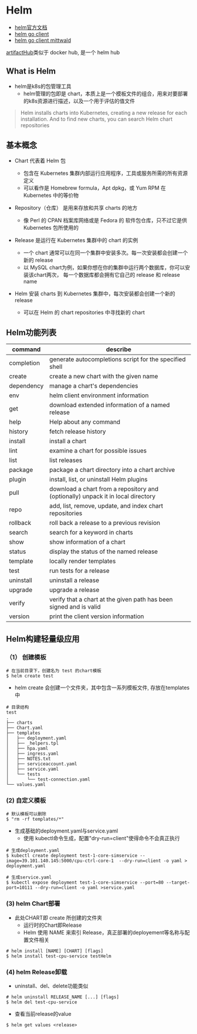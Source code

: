 # Helm

- [helm官方文档](https://helm.sh/zh/docs/)
- [helm go client](https://manuelmazzuola.dev/2021/03/28/deploy-helm-chart-go#the-helm-go-sdk)
- [helm go client mittwald](https://pkg.go.dev/github.com/mittwald/go-helm-client#NewClientFromKubeConf)

[artifactHub](https://artifacthub.io/)类似于 docker hub, 是一个 helm hub

## What is Helm

- helm是k8s的包管理工具
  - helm管理的包即是 chart，本质上是一个模板文件的组合，用来对要部署的k8s资源进行描述，以及一个用于评估的值文件

> Helm installs charts into Kubernetes, creating a new release for each installation. And to find new charts, you can search Helm chart repositories

## 基本概念

- Chart 代表着 Helm 包
  - 包含在 Kubernetes 集群内部运行应用程序，工具或服务所需的所有资源定义
  - 可以看作是 Homebrew formula，Apt dpkg，或 Yum RPM 在Kubernetes 中的等价物

- Repository（仓库） 是用来存放和共享 charts 的地方
  - 像 Perl 的 CPAN 档案库网络或是 Fedora 的 软件包仓库，只不过它是供 Kubernetes 包所使用的

- Release 是运行在 Kubernetes 集群中的 chart 的实例
  - 一个 chart 通常可以在同一个集群中安装多次。每一次安装都会创建一个新的 release
  - 以 MySQL chart为例，如果你想在你的集群中运行两个数据库，你可以安装该chart两次， 每一个数据库都会拥有它自己的 release 和 release name

- Helm 安装 charts 到 Kubernetes 集群中，每次安装都会创建一个新的 release
  - 可以在 Helm 的 chart repositories 中寻找新的 chart

## Helm功能列表

| command    | describe                                                                         |
| ---------- | -------------------------------------------------------------------------------- |
| completion | generate autocompletions script for the specified shell                          |
| create     | create a new chart with the given name                                           |
| dependency | manage a chart's dependencies                                                    |
| env        | helm client environment information                                              |
| get        | download extended information of a named release                                 |
| help       | Help about any command                                                           |
| history    | fetch release history                                                            |
| install    | install a chart                                                                  |
| lint       | examine a chart for possible issues                                              |
| list       | list releases                                                                    |
| package    | package a chart directory into a chart archive                                   |
| plugin     | install, list, or uninstall Helm plugins                                         |
| pull       | download a chart from a repository and (optionally) unpack it in local directory |
| repo       | add, list, remove, update, and index chart repositories                          |
| rollback   | roll back a release to a previous revision                                       |
| search     | search for a keyword in charts                                                   |
| show       | show information of a chart                                                      |
| status     | display the status of the named release                                          |
| template   | locally render templates                                                         |
| test       | run tests for a release                                                          |
| uninstall  | uninstall a release                                                              |
| upgrade    | upgrade a release                                                                |
| verify     | verify that a chart at the given path has been signed and is valid               |
| version    | print the client version information                                             |

## Helm构建轻量级应用

### （1） 创建模板

```shell
# 在当前目录下，创建名为 test 的chart模板
$ helm create test
```

- helm create 会创建一个文件夹，其中包含一系列模板文件, 存放在templates中

```shell
# 目录结构
test
.
├── charts
├── Chart.yaml
├── templates
│   ├── deployment.yaml
│   ├── _helpers.tpl
│   ├── hpa.yaml
│   ├── ingress.yaml
│   ├── NOTES.txt
│   ├── serviceaccount.yaml
│   ├── service.yaml
│   └── tests
│       └── test-connection.yaml
└── values.yaml

```

### (2) 自定义模板

```shell
# 默认模板可以删除
$ "rm -rf templates/*" 
```
- 生成基础的deployment.yaml与service.yaml
  - 使用 kubectl命令生成，配置"dry-run=client"使得命令不会真正执行

```shell
# 生成deployment.yaml
$ kubectl create deployment test-1-core-simservice --image=39.101.140.145:5000/cpu-ctrl-core-1  --dry-run=client -o yaml > deployment.yaml

# 生成service.yaml
$ kubectl expose deployment test-1-core-simservice --port=80 --target-port=10111 --dry-run=client -o yaml >service.yaml
```

### (3) helm Chart部署

- 此处CHART即 create 所创建的文件夹
  - 运行时的Chart即Release
  - Helm 使用 NAME 来索引 Release，真正部署的deployement等名称与配置文件相关

```shell
# helm install [NAME] [CHART] [flags]
$ helm install test-cpu-service testHelm
```
### (4) helm Release卸载

- uninstall、del、delete功能类似

``` shell
# helm uninstall RELEASE_NAME [...] [flags]
$ helm del test-cpu-service
```

- 查看当前release的value

```shell
$ helm get values <release>
```
